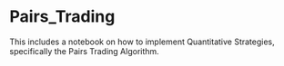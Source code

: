 # Pairs_Trading
This includes a notebook on how to implement Quantitative Strategies, specifically the Pairs Trading Algorithm.
